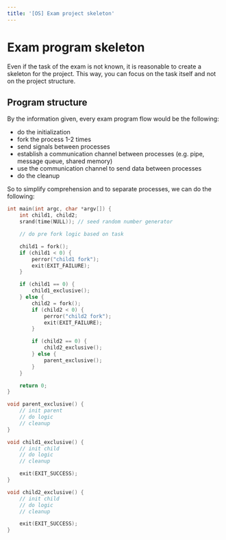 ```yaml
---
title: '[OS] Exam project skeleton'
---
```


# Exam program skeleton

Even if the task of the exam is not known, it is reasonable to create a skeleton for the project. This way, you can focus on the task itself and not on the project structure.

## Program structure

By the information given, every exam program flow would be the following:

- do the initialization
- fork the process 1-2 times
- send signals between processes
- establish a communication channel between processes (e.g. pipe, message queue, shared memory)
- use the communication channel to send data between processes
- do the cleanup

So to simplify comprehension and to separate processes, we can do the following:

```c
int main(int argc, char *argv[]) {
    int child1, child2;
    srand(time(NULL)); // seed random number generator

    // do pre fork logic based on task

    child1 = fork();
    if (child1 < 0) {
        perror("child1 fork");
        exit(EXIT_FAILURE);
    }

    if (child1 == 0) {
        child1_exclusive();
    } else {
        child2 = fork();
        if (child2 < 0) {
            perror("child2 fork");
            exit(EXIT_FAILURE);
        }

        if (child2 == 0) {
            child2_exclusive();
        } else {
            parent_exclusive();
        }
    }

    return 0;
}

void parent_exclusive() {
    // init parent
    // do logic
    // cleanup
}

void child1_exclusive() {
    // init child
    // do logic
    // cleanup

    exit(EXIT_SUCCESS);
}

void child2_exclusive() {
    // init child
    // do logic
    // cleanup

    exit(EXIT_SUCCESS);
}

```
